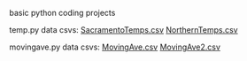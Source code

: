 basic python coding projects


temp.py data csvs:
[SacramentoTemps.csv](https://github.com/user-attachments/files/22062123/SacramentoTemps.csv)
[NorthernTemps.csv](https://github.com/user-attachments/files/22062124/NorthernTemps.csv)


movingave.py data csvs:
[MovingAve.csv](https://github.com/user-attachments/files/22062125/MovingAve.csv)
[MovingAve2.csv](https://github.com/user-attachments/files/22062126/MovingAve2.csv)
